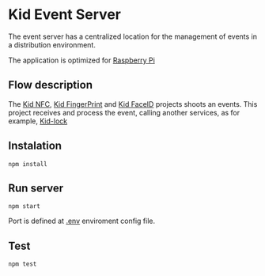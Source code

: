 # Kid Event Server

The event server has a centralized location for the management of events in a distribution environment.

The application is optimized for [Raspberry Pi](https://www.raspberrypi.org/)

## Flow description

The [Kid NFC](https://github.com/kairops/Kid-NFC), [Kid FingerPrint](https://github.com/kairops/Kid-FingerPrint) and [Kid FaceID](https://github.com/kairops/Kid-FaceID) projects shoots an events. This project receives and process the event, calling another services, as for example, [Kid-lock](https://github.com/kairops/Kid-Lock)

## Instalation

```console
npm install
```

## Run server

```console
npm start
```

Port is defined at [.env](src/.env) enviroment config file.

## Test

```console
npm test
```